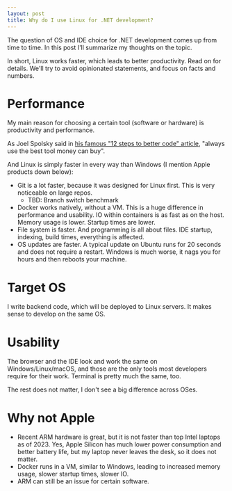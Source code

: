 ```yaml
---
layout: post
title: Why do I use Linux for .NET development?
---
```


The question of OS and IDE choice for .NET development comes up from time to time. In this post I'll summarize my thoughts on the topic.

In short, Linux works faster, which leads to better productivity. Read on for details. We'll try to avoid opinionated statements, and focus on facts and numbers.

# Performance

My main reason for choosing a certain tool (software or hardware) is productivity and performance.

As Joel Spolsky said in [his famous "12 steps to better code" article](https://www.joelonsoftware.com/2000/08/09/the-joel-test-12-steps-to-better-code/), 
"always use the best tool money can buy".

And Linux is simply faster in every way than Windows (I mention Apple products down below):
* Git is a lot faster, because it was designed for Linux first. This is very noticeable on large repos.
  * TBD: Branch switch benchmark
* Docker works natively, without a VM. This is a huge difference in performance and usability. IO within containers is as fast as on the host. Memory usage is lower. Startup times are lower.
* File system is faster. And programming is all about files. IDE startup, indexing, build times, everything is affected.
* OS updates are faster. A typical update on Ubuntu runs for 20 seconds and does not require a restart. Windows is much worse, it nags you for hours and then reboots your machine.

# Target OS

I write backend code, which will be deployed to Linux servers. It makes sense to develop on the same OS.

# Usability

The browser and the IDE look and work the same on Windows/Linux/macOS, and those are the only tools most developers require for their work. 
Terminal is pretty much the same, too.

The rest does not matter, I don't see a big difference across OSes. 

# Why not Apple

* Recent ARM hardware is great, but it is not faster than top Intel laptops as of 2023. Yes, Apple Silicon has much lower power consumption and better battery life, but my laptop never leaves the desk, so it does not matter.  
* Docker runs in a VM, similar to Windows, leading to increased memory usage, slower startup times, slower IO.
* ARM can still be an issue for certain software.
